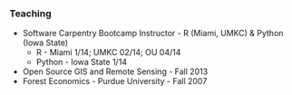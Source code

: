 
### Teaching

* Software Carpentry Bootcamp Instructor - R (Miami, UMKC) & Python (Iowa State)
    * R - Miami 1/14; UMKC 02/14; OU 04/14
    * Python - Iowa State 1/14
* Open Source GIS and Remote Sensing - Fall 2013
* Forest Economics - Purdue University - Fall 2007

